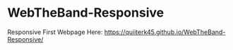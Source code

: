 # WebTheBand-Responsive
Responsive First Webpage 
Here: https://quiiterk45.github.io/WebTheBand-Responsive/
